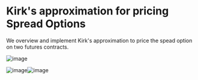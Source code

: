 # Kirk's approximation for pricing Spread Options

We overview and implement Kirk's approximation to price the spead option on two futures contracts.

![image](https://github.com/alexisdpc/Kirks-approximation/assets/124795834/6d16a2b7-5f2b-4c6d-a360-4aa8fffdcaa4)


![image](https://github.com/alexisdpc/Kirks-approximation/assets/124795834/b3cb7bf5-c07d-4fb8-a1bb-3663c9ec3a29)![image](https://github.com/alexisdpc/Kirks-approximation/assets/124795834/df2db11d-ffd1-46f4-bd8f-d71f74cbc4ac)




